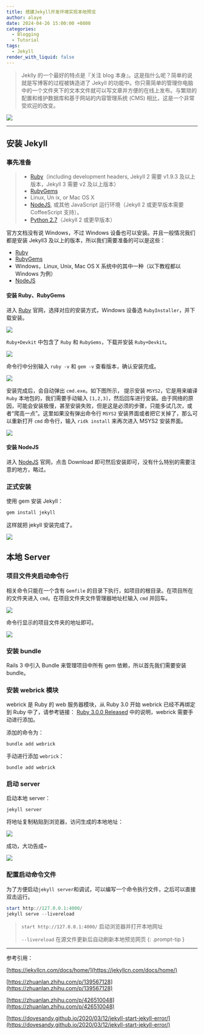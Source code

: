 ```yaml
---
title: 搭建Jekyll开发环境实现本地预览
author: alaye
date: 2024-04-26 15:00:00 +0800
categories:
  - Blogging
  - Tutorial
tags:
  - Jekyll
render_with_liquid: false
---
```


> Jeklly 的一个最好的特点是『关注 blog 本身』。这是指什么呢？简单的说就是写博客的过程被铸造进了 Jekyll 的功能中。你只需简单的管理你电脑中的一个文件夹下的文本文件就可以写文章并方便的在线上发布。与繁琐的配置和维护数据库和基于网站的内容管理系统 (CMS) 相比，这是一个非常受欢迎的改变。

![](/assets/img/posts/2024-04-26-jekyll-dev-env-setup-for-local-preview/ZKU5bGJLEotSgYxhXEQc2mPznce.png)

---

## 安装 Jekyll

### 事先准备

> - [Ruby](https://www.ruby-lang.org/en/downloads/)（including development headers, Jekyll 2 需要 v1.9.3 及以上版本，Jekyll 3 需要 v2 及以上版本）
> - [RubyGems](https://rubygems.org/pages/download)
> - Linux, Un ix, or Mac OS X
> - [NodeJS](https://nodejs.org/), 或其他 JavaScript 运行环境（Jekyll 2 或更早版本需要 CoffeeScript 支持）。
> - [Python 2.7](https://www.python.org/downloads/)（Jekyll 2 或更早版本）

官方文档没有说 Windows，不过 Windows 设备也可以安装。并且一般情况我们都是安装 Jekyll3 及以上的版本，所以我们需要准备的可以是这些：

- [Ruby](https://www.ruby-lang.org/en/downloads/)
- [RubyGems](https://rubygems.org/pages/download)
- Windows，Linux, Unix, Mac OS X 系统中的其中一种（以下教程都以 Windows 为例）
- [NodeJS](https://nodejs.org/)

#### 安装 Ruby、RubyGems

进入 [Ruby](https://www.ruby-lang.org/en/downloads/) 官网，选择对应的安装方式，Windows 设备选 `RubyInstaller`，并下载安装。

![](/assets/img/posts/2024-04-26-jekyll-dev-env-setup-for-local-preview/SK2qbzThFodmccxstVgc4njSn3e.png)

`Ruby+Devkit` 中包含了 `Ruby` 和 `RubyGems`，下载并安装 `Ruby+Devkit`。

![](/assets/img/posts/2024-04-26-jekyll-dev-env-setup-for-local-preview/EepDbON7yolhk6xrG75cBcjZnFg.png)

命令行中分别输入 `ruby -v` 和 `gem -v` 查看版本，确认安装完成。

![](/assets/img/posts/2024-04-26-jekyll-dev-env-setup-for-local-preview/EL5AbgSYfozzTPxGtmSc2JgTnsd.png)

安装完成后，会自动弹出 `cmd.exe`。如下图所示， 提示安装 `MSYS2`，它是用来编译 `Ruby` 本地包的，我们需要手动输入 `[1,2,3]`，然后回车进行安装。由于网络的原因，可能会安装极慢，甚至安装失败，但是这是必须的步骤，只能多试几次，或者“爬高一点”。这里如果没有弹出命令行 `MSYS2` 安装界面或者把它关掉了，那么可以重新打开 `cmd` 命令行，输入 `ridk install` 来再次进入 MSYS2 安装界面。

![](/assets/img/posts/2024-04-26-jekyll-dev-env-setup-for-local-preview/W5bSb2am4okrOAxLQZlcUgtwnze.png)

#### 安装 NodeJS

进入 [NodeJS](https://nodejs.org/) 官网，点击 Download 即可然后安装即可，没有什么特别的需要注意的地方，略过。

### 正式安装

使用 gem 安装 Jekyll：

```ruby
gem install jekyll
```

这样就把 jekyll 安装完成了。

![](/assets/img/posts/2024-04-26-jekyll-dev-env-setup-for-local-preview/MTNwbbtzmouPgSxJCQTcWnzDnLd.png)

## 本地 Server

### 项目文件夹启动命令行

相关命令只能在一个含有 `Gemfile` 的目录下执行，如项目的根目录。在项目所在的文件夹进入 `cmd`。在项目文件夹文件管理器地址栏输入 `cmd` 并回车。

![](/assets/img/posts/2024-04-26-jekyll-dev-env-setup-for-local-preview/YpEvbR9Etotft8xfBMYckbtwn3z.png)

命令行显示的项目文件夹的地址即可。

![](/assets/img/posts/2024-04-26-jekyll-dev-env-setup-for-local-preview/RQZib84A7oLlLixZxTccq2x4nXb.png)

### 安装 bundle

Rails 3 中引入 Bundle 来管理项目中所有 gem 依赖，所以首先我们需要安装 bundle。

### 安装 webrick 模块

webrick 是 Ruby 的 web 服务器模块，从 Ruby 3.0 开始 webrick 已经不再绑定到 Ruby 中了，请参考链接： [Ruby 3.0.0 Released](https://link.zhihu.com/?target=https%3A//www.ruby-lang.org/en/news/2020/12/25/ruby-3-0-0-released/) 中的说明，webrick 需要手动进行添加。

添加的命令为：

```
bundle add webrick
```

手动进行添加 `webrick`：

```
bundle add webrick
```

### 启动 server

启动本地 server：

```
jekyll server
```

将地址复制粘贴到浏览器，访问生成的本地地址：

![](/assets/img/posts/2024-04-26-jekyll-dev-env-setup-for-local-preview/O8jzbcgKdo0jH6xLZMDcMPz6nQh.png)

成功，大功告成~

![](/assets/img/posts/2024-04-26-jekyll-dev-env-setup-for-local-preview/M71abr0qXoCkLyx78MkczYKQnKh.png)

### 配置启动命令文件

为了方便启动`jekyll server`和调试，可以编写一个命令执行文件，之后可以直接双击运行。

```powershell
start http://127.0.0.1:4000/
jekyll serve --livereload
```

> `start http://127.0.0.1:4000/` 启动浏览器并打开本地网址
> 
> `--livereload` 在源文件更新后自动刷新本地预览网页
{: .prompt-tip }

---

参考引用：

[https://jekyllcn.com/docs/home/](https://jekyllcn.com/docs/home/)

[https://zhuanlan.zhihu.com/p/139567128](https://zhuanlan.zhihu.com/p/139567128)

[https://zhuanlan.zhihu.com/p/426510048](https://zhuanlan.zhihu.com/p/426510048)

[https://dovesandy.github.io/2020/03/12/jekyll-start-jekyll-error/](https://dovesandy.github.io/2020/03/12/jekyll-start-jekyll-error/)
